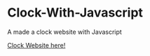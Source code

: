 # Clock-With-Javascript
A made a clock website with Javascript



[Clock Website here!](https://parjanya-kumar-arya-789.github.io/Clock-With-Javascript/)
